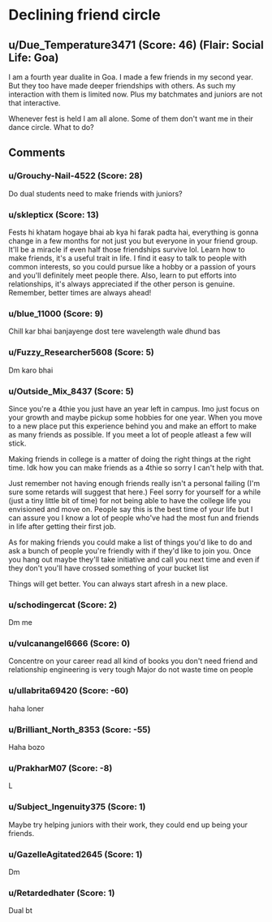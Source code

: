 # Declining friend circle
## u/Due_Temperature3471 (Score: 46) (Flair: Social Life: Goa)
I am a fourth year dualite in Goa. I made a few friends in my second year. But they too have made deeper friendships with others. As such my interaction with them is limited now. Plus my batchmates and juniors are not that interactive.

 Whenever fest is held I am all alone. Some of them don't want me in their dance circle. What to do? 


## Comments

### u/Grouchy-Nail-4522 (Score: 28)
Do dual students need to make friends with juniors?


### u/sklepticx (Score: 13)
Fests hi khatam hogaye bhai ab kya hi farak padta hai, everything is gonna change in a few months for not just you but everyone in your friend group. It'll be a miracle if even half those friendships survive lol. Learn how to make friends, it's a useful trait in life. I find it easy to talk to people with common interests, so you could pursue like a hobby or a passion of yours and you'll definitely meet people there. Also, learn to put efforts into relationships, it's always appreciated if the other person is genuine.
Remember, better times are always ahead!


### u/blue_11000 (Score: 9)
Chill kar bhai banjayenge dost tere wavelength wale dhund bas


### u/Fuzzy_Researcher5608 (Score: 5)
Dm karo bhai


### u/Outside_Mix_8437 (Score: 5)
Since you're a 4thie you just have an year left in campus. Imo just focus on your growth and maybe pickup some hobbies for one year. When you move to a new place put this experience behind you and make an effort to make as many friends as possible. If you meet a lot of people atleast a few will stick. 

Making friends in college is a matter of doing the right things at the right time. Idk how you can make friends as a 4thie so sorry I can't help with that.

Just remember not having enough friends really isn't a personal failing (I'm sure some retards will suggest that here.) Feel sorry for yourself for a while  (just a tiny little bit of time) for not being able to have the college life you envisioned and move on. People say this is the best time of your life but I can assure you I know a lot of people who've had the most fun and friends in life after getting their first job. 

As for making friends you could make a list of things you'd like to do and ask a bunch of people you're friendly with  if they'd like to join you. Once you hang out maybe they'll take initiative and call you next time and even if they don't you'll have crossed something of your bucket list

Things will get better. You can always start afresh in a new place.


### u/schodingercat (Score: 2)
Dm me


### u/vulcanangel6666 (Score: 0)
Concentre on your career read all kind of books you don't need friend and relationship engineering is very tough
Major do not waste time on people


### u/ullabrita69420 (Score: -60)
haha loner


### u/Brilliant_North_8353 (Score: -55)
Haha bozo


### u/PrakharM07 (Score: -8)
L


### u/Subject_Ingenuity375 (Score: 1)
Maybe try helping juniors with their work, they could end up being your friends.


### u/GazelleAgitated2645 (Score: 1)
Dm


### u/Retardedhater (Score: 1)
Dual bt




